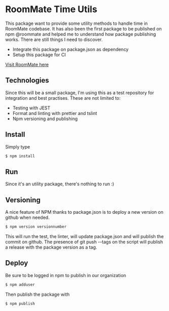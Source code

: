 # RoomMate Time Utils

This package want to provide some utility methods to handle time in RoomMate codebase.
It has also been the first package to be published on npm @roommate and helped me to understand how package publishing works.
There are still things I need to discover.

  - Integrate this package on package.json as dependency
  - Setup this package for CI

[Visit RoomMate here][roommate-website]

## Technologies
Since this will be a small package, I'm using this as a test repository for integration and best practises.
These are not limited to:
  - Testing with JEST
  - Format and linting with prettier and tslint
  - Npm versioning and publishing


## Install
Simply type
```sh
$ npm install
```

## Run
Since it's an utility package, there's nothing to run :)

## Versioning
A nice feature of NPM thanks to package.json is to deploy a new version on github when needed.
```sh
$ npm version versionnumber
```
This will run the test, the linter, will update package.json and will publish the commit on github. The presence of git push --tags on the script will publish a release with the package version as a tag.

## Deploy
Be sure to be logged in npm to publish in our organization
```sh
$ npm adduser
```
Then publish the package with
```sh
$ npm publish
```


[//]: # (These are reference links used in the body of this note and get stripped out when the markdown processor does its job. There is no need to format nicely because it shouldn't be seen. Thanks SO - http://stackoverflow.com/questions/4823468/store-comments-in-markdown-syntax)


   [roommate-website]: <https://www.the-roommate.comr>
